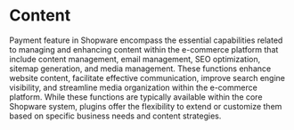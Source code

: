 # Content

Payment feature in Shopware encompass the essential capabilities related to managing and enhancing content within the e-commerce platform that include content management, email management, SEO optimization, sitemap generation, and media management. These functions enhance website content, facilitate effective communication, improve search engine visibility, and streamline media organization within the e-commerce platform. While these functions are typically available within the core Shopware system, plugins offer the flexibility to extend or customize them based on specific business needs and content strategies.
